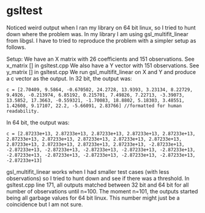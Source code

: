 # gsltest

Noticed weird output when I ran my library on 64 bit linux, so I tried to hunt down where the problem was.
In my library I am using gsl_multifit_linear from libgsl. I have to tried to reproduce the problem with a simpler setup as follows.

Setup:
We have an X matrix with 26 coefficients and 151 observations. See x_matrix [] in gsltest.cpp
We also have a Y vector with 151 observations. See y_matrix [] in gsltest.cpp
We run gsl_multifit_linear on X and Y and produce a c vector as the output.
In 32 bit, the output was: 

```
c = [2.70409, 9.5864, -0.670502, 24.2728, 13.9393, 3.23134, 8.22729, 9.4926, -0.213974, 6.85192, 0.215701, 7.49826, 7.22713, -3.39073, 13.5852, 17.3663, -0.559321, -1.70083, 18.8802, 5.18303, 3.48551, 1.42608, 9.17107, 22.2, -5.66091, 2.83766] //formatted for human readability.
```

In 64 bit, the output was:
```
c = [2.87233e+13, 2.87233e+13, 2.87233e+13, 2.87233e+13, 2.87233e+13, 2.87233e+13, 2.87233e+13, 2.87233e+13, 2.87233e+13, 2.87233e+13, 2.87233e+13, 2.87233e+13, 2.87233e+13, 2.87233e+13, -2.87233e+13, -2.87233e+13, -2.87233e+13, -2.87233e+13, -2.87233e+13, -2.87233e+13, -2.87233e+13, -2.87233e+13, -2.87233e+13, -2.87233e+13, -2.87233e+13, -2.87233e+13]
```

gsl_multifit_linear works when I had smaller test cases (with less observations) so I tried to hunt down and see if there was a threshold. In gsltest.cpp line 171, all outputs matched between 32 bit and 64 bit for all number of observations until n=100. The moment n=101, the outputs started being all garbage values for 64 bit linux. This number might just be a coincidence but I am not sure.
